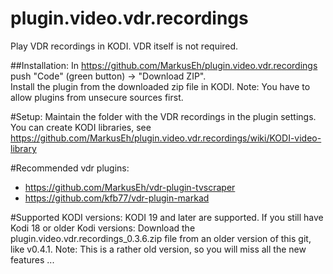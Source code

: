 # plugin.video.vdr.recordings
Play VDR recordings in KODI. VDR itself is not required.

##Installation:
In https://github.com/MarkusEh/plugin.video.vdr.recordings push "Code" (green button) -> "Download ZIP".  
Install the plugin from the downloaded zip file in KODI. Note: You have to allow plugins from unsecure sources first.

#Setup:
Maintain the folder with the VDR recordings in the plugin settings.  
You can create KODI libraries, see https://github.com/MarkusEh/plugin.video.vdr.recordings/wiki/KODI-video-library

#Recommended vdr plugins:
- https://github.com/MarkusEh/vdr-plugin-tvscraper
- https://github.com/kfb77/vdr-plugin-markad

#Supported KODI versions:
KODI 19 and later are supported. If you still have Kodi 18 or older Kodi versions: Download the plugin.video.vdr.recordings_0.3.6.zip file from an older version of this git, like v0.4.1. Note: This is a rather old version, so you will miss all the new features ...
